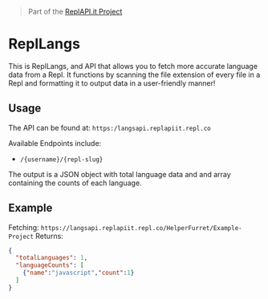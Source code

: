 > Part of the [ReplAPI.it Project](https://replit.com/@ReplAPIit)

# ReplLangs
This is ReplLangs, and API that allows you to fetch more accurate language data from a Repl. It functions by scanning the file extension of every file in a Repl and formatting it to output data in a user-friendly manner!

## Usage
The API can be found at:
`https:/langsapi.replapiit.repl.co`

Available Endpoints include:
* `/{username}/{repl-slug}`

The output is a JSON object with total language data and and array containing the counts of each language.

## Example
Fetching: `https://langsapi.replapiit.repl.co/HelperFurret/Example-Project`
Returns:
```json
{
  "totalLanguages": 1,
  "languageCounts": [
    {"name":"javascript","count":1}
  ]
}
```
